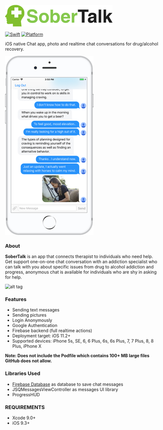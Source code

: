 ![alt tag](https://github.com/consbulaquena/SoberTalk/blob/master/SoberTalk/Assets.xcassets/sobertalk9names.png)

[![Swift](https://img.shields.io/badge/Swift-4.0-orange.svg)]() [![Platform](https://img.shields.io/badge/platform-iOS-lightgrey.svg)]()

iOS native Chat app, photo and realtime chat conversations for drug/alcohol recovery.

<img src="https://github.com/consbulaquena/SoberTalk/blob/master/SoberTalk/Assets.xcassets/screen1chatSobertalk.png" width="290">

### About
<b>SoberTalk</b> is an app that connects therapist to individuals who need help.
Get support one-on-one chat conversation with an addiction specialist who can talk with you about specific issues from drug to alcohol addiction and progress, anonymous chat is available for individuals who are shy in asking for help. 
 
![alt tag]()

### Features
<ul>
<li>Sending text messages</li>
<li>Sending pictures</li>
<li>Login Anonymously</li>
<li>Google Authentication</li>
<li>Firebase backend (full realtime actions)</li>
<li>Deployment target: iOS 11.2+</li>
<li>Supported devices: iPhone 5s, SE, 6, 6 Plus, 6s, 6s Plus, 7, 7 Plus, 8, 8 Plus, iPhone X </li>
</ul>

<b>Note: Does not include the Podfile which contains 100+ MB large files GitHub does not allow.</b>

### Libraries Used
<ul>
<li> <a href="https://firebase.google.com/docs/database"> Firebase Database</a> as database to save chat messages</li>
<li>JSQMessagesViewController as messages UI library</li>
<li>ProgressHUD</li>
</ul>

### REQUIREMENTS
<ul><li>Xcode 9.0+</li>
<li>iOS 9.3+</li>
</ul>
